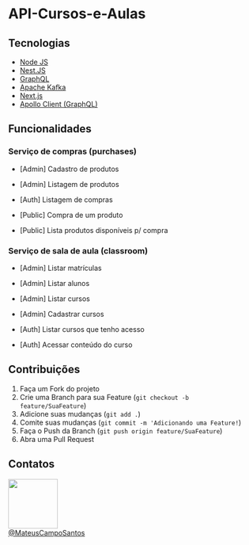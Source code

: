 # API-Cursos-e-Aulas

## Tecnologias

- [Node JS](https://nodejs.org/en/)
- [Nest.JS](https://nestjs.com/)
- [GraphQL](https://graphql.org/)
- [Apache Kafka](https://kafka.apache.org/)
- [Next.js](https://nextjs.org/)
- [Apollo Client (GraphQL)](https://www.apollographql.com/)

## Funcionalidades

### Serviço de compras (purchases)

- [Admin] Cadastro de produtos
- [Admin] Listagem de produtos

- [Auth] Listagem de compras

- [Public] Compra de um produto
- [Public] Lista produtos disponíveis p/ compra

### Serviço de sala de aula (classroom)

- [Admin] Listar matrículas
- [Admin] Listar alunos
- [Admin] Listar cursos
- [Admin] Cadastrar cursos

- [Auth] Listar cursos que tenho acesso
- [Auth] Acessar conteúdo do curso

## Contribuições

1. Faça um Fork do projeto
2. Crie uma Branch para sua Feature (`git checkout -b feature/SuaFeature`)
3. Adicione suas mudanças (`git add .`)
4. Comite suas mudanças (`git commit -m 'Adicionando uma Feature!`)
5. Faça o Push da Branch (`git push origin feature/SuaFeature`)
6. Abra uma Pull Request

## Contatos

[<img src="https://avatars.githubusercontent.com/u/83595554?v=4" width="100"><br> @MateusCampoSantos](https://www.linkedin.com/in/mateus-campos-santos/)
